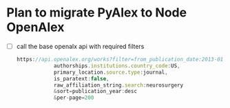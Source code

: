 # Plan to migrate PyAlex to Node OpenAlex

 - [ ] call the base openalx api with required filters
    ```js
    https://api.openalex.org/works?filter=from_publication_date:2013-01-01,
                authorships.institutions.country_code:US,
                primary_location.source.type:journal,
                is_paratext:false,
                raw_affiliation_string.search:neurosurgery
                &sort=publication_year:desc
                &per-page=200
    ```